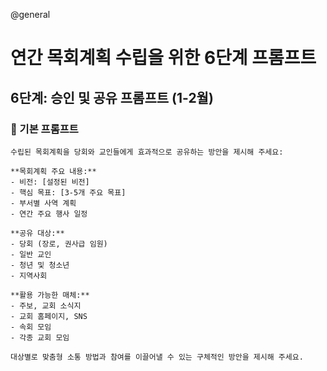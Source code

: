 @general

# 연간 목회계획 수립을 위한 6단계 프롬프트

## 6단계: 승인 및 공유 프롬프트 (1-2월)

### 🎯 기본 프롬프트

```
수립된 목회계획을 당회와 교인들에게 효과적으로 공유하는 방안을 제시해 주세요:

**목회계획 주요 내용:**
- 비전: [설정된 비전]
- 핵심 목표: [3-5개 주요 목표]
- 부서별 사역 계획
- 연간 주요 행사 일정

**공유 대상:**
- 당회 (장로, 권사급 임원)
- 일반 교인
- 청년 및 청소년
- 지역사회

**활용 가능한 매체:**
- 주보, 교회 소식지
- 교회 홈페이지, SNS
- 속회 모임
- 각종 교회 모임

대상별로 맞춤형 소통 방법과 참여를 이끌어낼 수 있는 구체적인 방안을 제시해 주세요.
```
